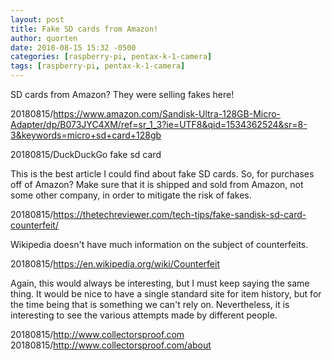 ```yaml
---
layout: post
title: Fake SD cards from Amazon!
author: quorten
date: 2018-08-15 15:32 -0500
categories: [raspberry-pi, pentax-k-1-camera]
tags: [raspberry-pi, pentax-k-1-camera]
---
```


SD cards from Amazon?  They were selling fakes here!

20180815/https://www.amazon.com/Sandisk-Ultra-128GB-Micro-Adapter/dp/B073JYC4XM/ref=sr_1_3?ie=UTF8&qid=1534362524&sr=8-3&keywords=micro+sd+card+128gb

20180815/DuckDuckGo fake sd card

This is the best article I could find about fake SD cards.  So, for
purchases off of Amazon?  Make sure that it is shipped and sold from
Amazon, not some other company, in order to mitigate the risk of
fakes.

20180815/https://thetechreviewer.com/tech-tips/fake-sandisk-sd-card-counterfeit/

Wikipedia doesn't have much information on the subject of
counterfeits.

20180815/https://en.wikipedia.org/wiki/Counterfeit

Again, this would always be interesting, but I must keep saying the
same thing.  It would be nice to have a single standard site for item
history, but for the time being that is something we can't rely on.
Nevertheless, it is interesting to see the various attempts made by
different people.

20180815/http://www.collectorsproof.com  
20180815/http://www.collectorsproof.com/about
